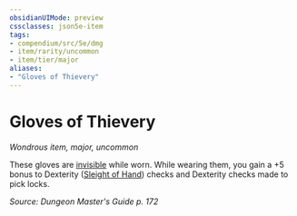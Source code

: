 ```yaml
---
obsidianUIMode: preview
cssclasses: json5e-item
tags:
- compendium/src/5e/dmg
- item/rarity/uncommon
- item/tier/major
aliases: 
- "Gloves of Thievery"
---
```

# Gloves of Thievery
*Wondrous item, major, uncommon*  


These gloves are [invisible](2-Mechanics/CLI/rules/conditions.md#Invisible) while worn. While wearing them, you gain a +5 bonus to Dexterity ([Sleight of Hand](2-Mechanics/CLI/rules/skills.md#Sleight%20of%20Hand)) checks and Dexterity checks made to pick locks.

*Source: Dungeon Master's Guide p. 172*